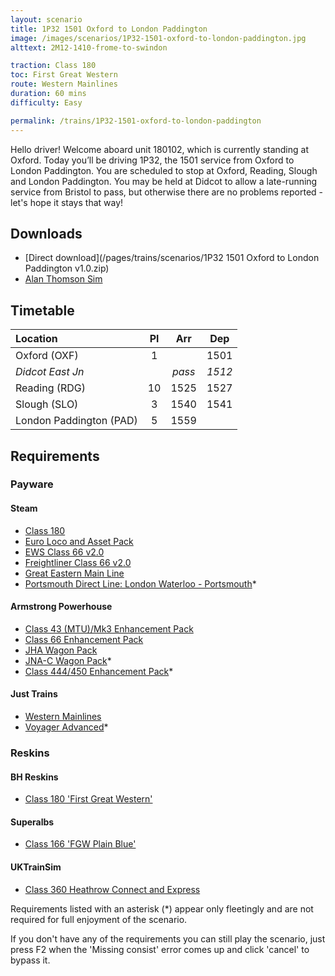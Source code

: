 ```yaml
---
layout: scenario
title: 1P32 1501 Oxford to London Paddington
image: /images/scenarios/1P32-1501-oxford-to-london-paddington.jpg
alttext: 2M12-1410-frome-to-swindon

traction: Class 180
toc: First Great Western
route: Western Mainlines
duration: 60 mins
difficulty: Easy

permalink: /trains/1P32-1501-oxford-to-london-paddington
---
```


Hello driver! Welcome aboard unit 180102, which is currently standing at Oxford. Today you’ll be driving 1P32, the 1501 service from Oxford to London Paddington. You are scheduled to stop at Oxford, Reading, Slough and London Paddington.
You may be held at Didcot to allow a late-running service from Bristol to pass, but otherwise there are no problems reported - let's hope it stays that way!


## Downloads
* [Direct download](/pages/trains/scenarios/1P32 1501 Oxford to London Paddington v1.0.zip)
* [Alan Thomson Sim](https://alanthomsonsim.com/?download=1p32-1501-oxford-to-london-paddington)

## Timetable

| Location | Pl | Arr | Dep |
|:-|:-:|:-:|:-:|
| Oxford (OXF) | 1 | | 1501 |
| *Didcot East Jn* | | *pass* | *1512* |
| Reading (RDG) | 10 | 1525 | 1527 |
| Slough (SLO) | 3 | 1540 | 1541 |
| London Paddington (PAD) | 5 | 1559 | |

## Requirements

### Payware

#### Steam
* [Class 180](https://store.steampowered.com/app/277763/)
* [Euro Loco and Asset Pack](https://store.steampowered.com/app/2083000)
* [EWS Class 66 v2.0](https://store.steampowered.com/app/222568/)
* [Freightliner Class 66 v2.0](https://store.steampowered.com/app/222562/)
* [Great Eastern Main Line](https://store.steampowered.com/app/222593)
* [Portsmouth Direct Line: London Waterloo - Portsmouth](https://store.steampowered.com/app/820203/)*

#### Armstrong Powerhouse
* [Class 43 (MTU)/Mk3 Enhancement Pack](https://www.armstrongpowerhouse.com/index.php?route=product/product&path=36_89&product_id=168)
* [Class 66 Enhancement Pack](https://www.armstrongpowerhouse.com/index.php?route=product/product&path=36_89&product_id=173)
* [JHA Wagon Pack](https://www.armstrongpowerhouse.com/index.php?route=product/product&path=45_85&product_id=107)
* [JNA-C Wagon Pack](https://www.armstrongpowerhouse.com/index.php?route=product/product&path=45_85&product_id=179)*
* [Class 444/450 Enhancement Pack](https://www.armstrongpowerhouse.com/index.php?route=product/product&path=36_91&product_id=193)*

#### Just Trains
* [Western Mainlines](https://www.justtrains.net/product/western-mainlines)
* [Voyager Advanced](https://www.justtrains.net/product/voyager-advanced-2019)*

### Reskins

#### BH Reskins
* [Class 180 'First Great Western'](https://www.facebook.com/photo.php?fbid=942191055827156&set=oa.515760421890353&type=3&theater)

#### Superalbs
* [Class 166 'FGW Plain Blue'](https://superalbs.weebly.com/class166fgwplain.html)

#### UKTrainSim
* [Class 360 Heathrow Connect and Express](https://www.uktrainsim.com/filelib-info.php?form_fileid=34469)

Requirements listed with an asterisk (*) appear only fleetingly and are not required for full enjoyment of the scenario.

If you don't have any of the requirements you can still play the scenario, just press F2 when the 'Missing consist' error comes up and click 'cancel' to bypass it.
